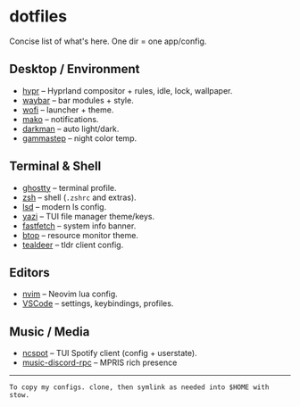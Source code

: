 # dotfiles

Concise list of what's here. One dir = one app/config.

## Desktop / Environment

* [hypr](hypr/.config/hypr) – Hyprland compositor + rules, idle, lock, wallpaper.
* [waybar](waybar/.config/waybar) – bar modules + style.
* [wofi](wofi/.config/wofi) – launcher + theme.
* [mako](mako/.config/mako) – notifications.
* [darkman](darkman/.config/darkman) – auto light/dark.
* [gammastep](gammastep/.config/gammastep) – night color temp.

## Terminal & Shell

* [ghostty](ghostty/.config/ghostty) – terminal profile.
* [zsh](zsh/.zshrc) – shell (`.zshrc` and extras).
* [lsd](lsd/.config/lsd) – modern ls config.
* [yazi](yazi/.config/yazi) – TUI file manager theme/keys.
* [fastfetch](fastfetch/.config/fastfetch) – system info banner.
* [btop](btop/.config/btop) – resource monitor theme.
* [tealdeer](tealdeer/.config/tealdeer) – tldr client config.

## Editors

* [nvim](nvim/.config/nvim) – Neovim lua config.
* [VSCode](VSCode/.config/Code/User) – settings, keybindings, profiles.

## Music / Media

* [ncspot](ncspot/.config/ncspot) – TUI Spotify client (config + userstate).
* [music-discord-rpc](music-discord-rpc/.config/music-discord-rpc) – MPRIS rich presence

- - -

`To copy my configs. clone, then symlink as needed into $HOME with stow.`
